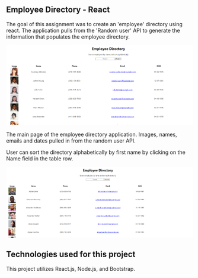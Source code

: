 ## Employee Directory - React

The goal of this assignment was to create an 'employee' directory using react. The application pulls from the 'Random user' API to generate the information that populates the employee directory. 

![Employee Directory](/assets/employeedirectory.png)

The main page of the employee directory application. Images, names, emails and dates pulled in from the random user API. 

User can sort the directory alphabetically by first name by clicking on the Name field in the table row. 

![Sorted Employee Directory](/assets/sorted.png)

## Technologies used for this project

This project utilizes React.js, Node.js, and Bootstrap.